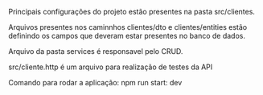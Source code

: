 Principais configurações do projeto estão presentes na pasta src/clientes.

Arquivos presentes nos caminnhos clientes/dto e clientes/entities estão definindo os campos que deveram estar presentes no banco de dados.

Arquivo da pasta services é responsavel pelo CRUD.

src/cliente.http é um arquivo para realização de testes da API

Comando para rodar a aplicação: npm run start: dev